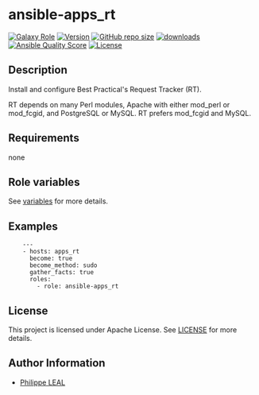 # ansible-apps_rt

[![Galaxy Role](https://img.shields.io/badge/galaxy-apps_rt-purple?style=flat)](https://galaxy.ansible.com/lotusnoir/apps_rt)
[![Version](https://img.shields.io/github/release/lotusnoir/ansible-apps_rt.svg)](https://github.com/lotusnoir/ansible-apps_rt/releases/latest)
[![GitHub repo size](https://img.shields.io/github/repo-size/lotusnoir/ansible-apps_rt?color=orange&style=flat)](https://galaxy.ansible.com/lotusnoir/apps_rt)
[![downloads](https://img.shields.io/ansible/role/d/)](https://galaxy.ansible.com/lotusnoir/apps_rt)
[![Ansible Quality Score](https://img.shields.io/ansible/quality/)](https://galaxy.ansible.com/lotusnoir/apps_rt)
[![License](https://img.shields.io/badge/license-Apache--2.0-brightgreen?style=flat)](https://opensource.org/licenses/Apache-2.0)

## Description

Install and configure Best Practical's Request Tracker (RT).

RT depends on many Perl modules, Apache with either mod_perl or mod_fcgid, and PostgreSQL or MySQL.
RT prefers mod_fcgid and MySQL.

## Requirements

none

## Role variables

See [variables](/defaults/main.yml) for more details.

## Examples

        ---
        - hosts: apps_rt
          become: true
          become_method: sudo
          gather_facts: true
          roles:
            - role: ansible-apps_rt


## License

This project is licensed under Apache License. See [LICENSE](/LICENSE) for more details.

## Author Information

- [Philippe LEAL](https://github.com/lotusnoir)
